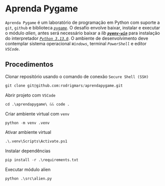 # Aprenda Pygame
`Aprenda Pygame` é um laboratório de programação 
em Python com suporte a `git`, `github` e biblioteca [*`pygame`*](https://github.com/pygame/pygame).
O desafio envolve baixar, instalar e executar o módulo *alien*, antes será necessário baixar a *lib* [***`pyenv-win`***](https://github.com/pyenv-win/pyenv-win) para instalação do interpretador [*`Python 3.13.0`*](https://www.python.org/downloads/release/python-3130/). O ambiente de desenvolvimento deve contemplar sistema operacional *`Windows`*, terminal *`PowerShell`* e editor *`VSCode`*.


## Procedimentos
Clonar repositório usando o comando de conexão `Secure Shell (SSH)`

```python
git clone git@github.com:rodrigmars/aprendapygame.git
```

Abrir projeto com `VSCode`
```python
cd .\aprendapygame\ && code .
```

Criar ambiente virtual com `venv`
```python
python -m venv .venv
```

Ativar ambiente virtual
```python
.\.venv\Scripts\Activate.ps1
```

Instalar dependências
```python
pip install -r .\requirements.txt
```

Executar módulo alien
```python
python .\src\alien.py
```

